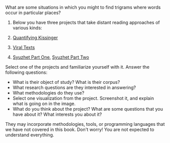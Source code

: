 What are some situations in which you might to find trigrams where words occur in particular places?

1. Below you have three projects that take distant reading approaches of various kinds:

1. [Quantifying Kissinger](http://www.quantifyingkissinger.com/)

2. [Viral Texts](http://viraltexts.org/)

3. [Syuzhet Part One](http://www.matthewjockers.net/2015/02/02/syuzhet/), [Syuzhet Part Two](http://www.matthewjockers.net/2015/02/25/the-rest-of-the-story/)

Select one of the projects and familiarize yourself with it. Answer the following questions:

* What is their object of study? What is their corpus?
* What research questions are they interested in answering?
* What methodologies do they use?
* Select one visualization from the project. Screenshot it, and explain what is going on in the image.
* What do you think about the project? What are some questions that you have about it? What interests you about it?

They may incorporate methodologies, tools, or programming languages that we have not covered in this book. Don't worry! You are not expected to understand everything.
